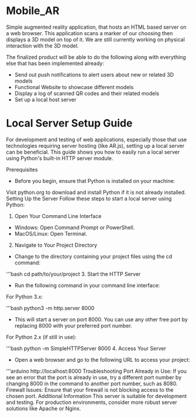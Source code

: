 # Mobile_AR

Simple augmented reality application, that hosts an HTML based server on a web browser. This application scans a marker of our choosing then displays a 3D model on top of it. We are still currently working on physical interaction with the 3D model. 

The finalized product will be able to do the following along with everything else that has been implemented already:
* Send out push notifications to alert users about new or related 3D models
* Functional Website to showcase different models
* Display a log of scanned QR codes and their related models
* Set up a local host server

# Local Server Setup Guide
For development and testing of web applications, especially those that use technologies requiring server hosting (like AR.js), setting up a local server can be beneficial. This guide shows you how to easily run a local server using Python's built-in HTTP server module.

Prerequisites
* Before you begin, ensure that Python is installed on your machine:

Visit python.org to download and install Python if it is not already installed.
Setting Up the Server
Follow these steps to start a local server using Python:

1. Open Your Command Line Interface
* Windows: Open Command Prompt or PowerShell.
* MacOS/Linux: Open Terminal.
2. Navigate to Your Project Directory
* Change to the directory containing your project files using the cd command:

'''bash
cd path/to/your/project
3. Start the HTTP Server
* Run the following command in your command line interface:

For Python 3.x:

'''bash
python3 -m http.server 8000
* This will start a server on port 8000. You can use any other free port by replacing 8000 with your preferred port number.

For Python 2.x (if still in use):

'''bash
python -m SimpleHTTPServer 8000
4. Access Your Server
* Open a web browser and go to the following URL to access your project:

'''arduino
http://localhost:8000
Troubleshooting
Port Already in Use: If you see an error that the port is already in use, try a different port number by changing 8000 in the command to another port number, such as 8080.
Firewall Issues: Ensure that your firewall is not blocking access to the chosen port.
Additional Information
This server is suitable for development and testing. For production environments, consider more robust server solutions like Apache or Nginx.

